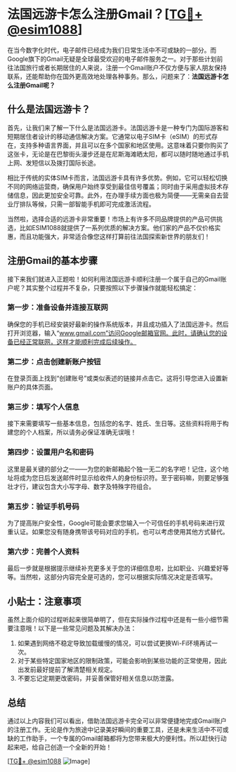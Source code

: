 # 法国远游卡怎么注册Gmail？[[TG💪+ @esim1088](https://t.me/s/esim1088)]

在当今数字化时代，电子邮件已经成为我们日常生活中不可或缺的一部分。而Google旗下的Gmail无疑是全球最受欢迎的电子邮件服务之一。对于那些计划前往法国旅行或者长期居住的人来说，注册一个Gmail账户不仅方便与家人朋友保持联系，还能帮助你在国外更高效地处理各种事务。那么，问题来了：**法国远游卡怎么注册Gmail呢？**

## 什么是法国远游卡？

首先，让我们来了解一下什么是法国远游卡。法国远游卡是一种专门为国际游客和短期居住者设计的移动通信解决方案。它通常以电子SIM卡（eSIM）的形式存在，支持多种语言界面，并且可以在多个国家和地区使用。这意味着只要你购买了这张卡，无论是在巴黎街头漫步还是在尼斯海滩晒太阳，都可以随时随地通过手机上网、发短信以及拨打国际长途。

相比于传统的实体SIM卡而言，法国远游卡具有许多优势。例如，它可以轻松切换不同的网络运营商，确保用户始终享受到最佳信号覆盖；同时由于采用虚拟技术存储信息，因此更加安全可靠。此外，在办理手续方面也极为简便——无需亲自去营业厅排队等候，只需一部智能手机即可完成激活流程。

当然啦，选择合适的远游卡非常重要！市场上有许多不同品牌提供的产品可供挑选，比如ESIM1088就提供了一系列优质的解决方案。他们家的产品不仅价格实惠，而且功能强大，非常适合像您这样打算前往法国探索新世界的朋友们！

## 注册Gmail的基本步骤

接下来我们就进入正题啦！如何利用法国远游卡顺利注册一个属于自己的Gmail账户呢？其实整个过程并不复杂，只要按照以下步骤操作就能轻松搞定：

### 第一步：准备设备并连接互联网
确保您的手机已经安装好最新的操作系统版本，并且成功插入了法国远游卡。然后打开浏览器，输入“www.gmail.com”访问Google邮箱官网。此时，请确认您的设备已经正常联网，这样才能顺利完成后续操作。

### 第二步：点击创建新账户按钮
在登录页面上找到“创建账号”或类似表述的链接并点击它。这将引导您进入设置新账户的具体页面。

### 第三步：填写个人信息
接下来需要填写一些基本信息，包括您的名字、姓氏、生日等。这些资料将用于构建您的个人档案，所以请务必保证准确无误哦！

### 第四步：设置用户名和密码
这里是最关键的部分之一——为您的新邮箱起个独一无二的名字吧！记住，这个地址将成为您日后发送邮件时显示给收件人的身份标识符。至于密码嘛，则要足够强壮才行，建议包含大小写字母、数字及特殊字符组合。

### 第五步：验证手机号码
为了提高账户安全性，Google可能会要求您输入一个可信任的手机号码来进行双重认证。如果您没有随身携带该号码对应的手机，也可以考虑使用其他方式替代。

### 第六步：完善个人资料
最后一步就是根据提示继续补充更多关于您的详细信息啦，比如职业、兴趣爱好等等。当然啦，这部分内容完全是可选的，您可以根据实际情况决定是否填写。

## 小贴士：注意事项

虽然上面介绍的过程听起来很简单明了，但在实际操作过程中还是有一些小细节需要注意哦！以下是一些常见问题及其解决办法：

1. 如果遇到网络不稳定导致加载缓慢的情况，可以尝试更换Wi-Fi环境再试一次。
2. 对于某些特定国家地区的限制政策，可能会影响到某些功能的正常使用，因此出发前最好提前了解清楚相关规定。
3. 不要忘记定期更改密码，并妥善保管好相关信息以防泄露。

## 总结

通过以上内容我们可以看出，借助法国远游卡完全可以非常便捷地完成Gmail账户的注册工作。无论是作为旅途中记录美好瞬间的重要工具，还是未来生活中不可或缺的工作助手，一个专属的Gmail邮箱都将为您带来极大的便利性。所以赶快行动起来吧，给自己创造一个全新的开始！

[[TG💪+ @esim1088](https://t.me/s/esim1088) ![Image](https://i.postimg.cc/4NQfJmqS/Snipaste-2025-05-13-00-14-12.png)]